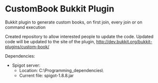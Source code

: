 # CustomBook Bukkit Plugin
Bukkit plugin to generate custom books, on first join, every join or on command execution

Created repository to allow interested people to update the code. Updated code will be updated to the site of the plugin, http://dev.bukkit.org/bukkit-plugins/custom-book/

Dependencies:
* Spigot server:
    * Location: C:\Programming_dependencies\
    * Current file: spigot-1.8.8.jar